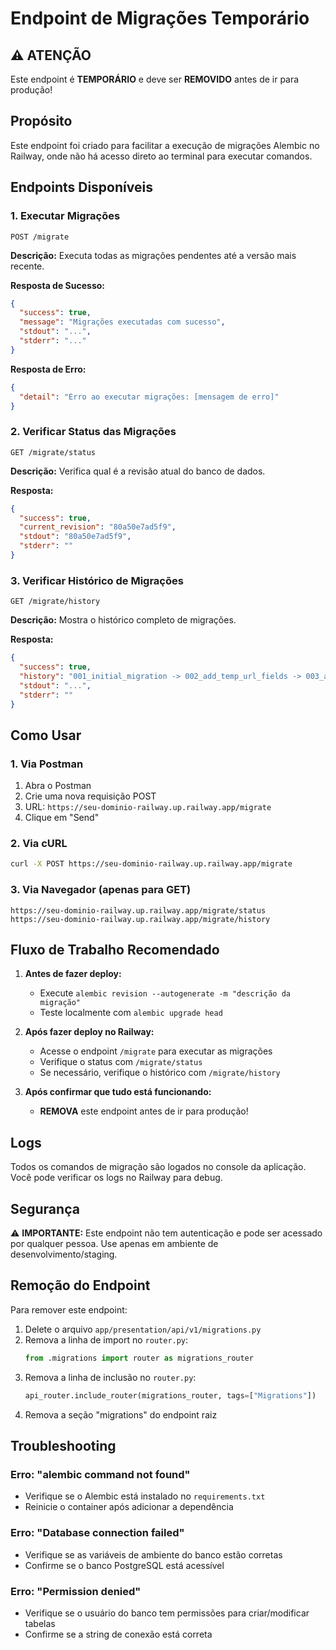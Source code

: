 # Endpoint de Migrações Temporário

## ⚠️ ATENÇÃO

Este endpoint é **TEMPORÁRIO** e deve ser **REMOVIDO** antes de ir para produção!

## Propósito

Este endpoint foi criado para facilitar a execução de migrações Alembic no Railway, onde não há acesso direto ao terminal para executar comandos.

## Endpoints Disponíveis

### 1. Executar Migrações

```http
POST /migrate
```

**Descrição:** Executa todas as migrações pendentes até a versão mais recente.

**Resposta de Sucesso:**

```json
{
  "success": true,
  "message": "Migrações executadas com sucesso",
  "stdout": "...",
  "stderr": "..."
}
```

**Resposta de Erro:**

```json
{
  "detail": "Erro ao executar migrações: [mensagem de erro]"
}
```

### 2. Verificar Status das Migrações

```http
GET /migrate/status
```

**Descrição:** Verifica qual é a revisão atual do banco de dados.

**Resposta:**

```json
{
  "success": true,
  "current_revision": "80a50e7ad5f9",
  "stdout": "80a50e7ad5f9",
  "stderr": ""
}
```

### 3. Verificar Histórico de Migrações

```http
GET /migrate/history
```

**Descrição:** Mostra o histórico completo de migrações.

**Resposta:**

```json
{
  "success": true,
  "history": "001_initial_migration -> 002_add_temp_url_fields -> 003_add_download_logs_table -> 80a50e7ad5f9_add_users_table",
  "stdout": "...",
  "stderr": ""
}
```

## Como Usar

### 1. Via Postman

1. Abra o Postman
2. Crie uma nova requisição POST
3. URL: `https://seu-dominio-railway.up.railway.app/migrate`
4. Clique em "Send"

### 2. Via cURL

```bash
curl -X POST https://seu-dominio-railway.up.railway.app/migrate
```

### 3. Via Navegador (apenas para GET)

```
https://seu-dominio-railway.up.railway.app/migrate/status
https://seu-dominio-railway.up.railway.app/migrate/history
```

## Fluxo de Trabalho Recomendado

1. **Antes de fazer deploy:**

   - Execute `alembic revision --autogenerate -m "descrição da migração"`
   - Teste localmente com `alembic upgrade head`

2. **Após fazer deploy no Railway:**

   - Acesse o endpoint `/migrate` para executar as migrações
   - Verifique o status com `/migrate/status`
   - Se necessário, verifique o histórico com `/migrate/history`

3. **Após confirmar que tudo está funcionando:**
   - **REMOVA** este endpoint antes de ir para produção!

## Logs

Todos os comandos de migração são logados no console da aplicação. Você pode verificar os logs no Railway para debug.

## Segurança

⚠️ **IMPORTANTE:** Este endpoint não tem autenticação e pode ser acessado por qualquer pessoa. Use apenas em ambiente de desenvolvimento/staging.

## Remoção do Endpoint

Para remover este endpoint:

1. Delete o arquivo `app/presentation/api/v1/migrations.py`
2. Remova a linha de import no `router.py`:
   ```python
   from .migrations import router as migrations_router
   ```
3. Remova a linha de inclusão no `router.py`:
   ```python
   api_router.include_router(migrations_router, tags=["Migrations"])
   ```
4. Remova a seção "migrations" do endpoint raiz

## Troubleshooting

### Erro: "alembic command not found"

- Verifique se o Alembic está instalado no `requirements.txt`
- Reinicie o container após adicionar a dependência

### Erro: "Database connection failed"

- Verifique se as variáveis de ambiente do banco estão corretas
- Confirme se o banco PostgreSQL está acessível

### Erro: "Permission denied"

- Verifique se o usuário do banco tem permissões para criar/modificar tabelas
- Confirme se a string de conexão está correta
